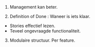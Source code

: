 1. Management kan beter.
  
2. Definition of Done : Waneer is iets klaar.
  - Stories effectief lezen.
  - Teveel ongevraagde functionaliteit.

3. Modulaire structuur. Per feature.